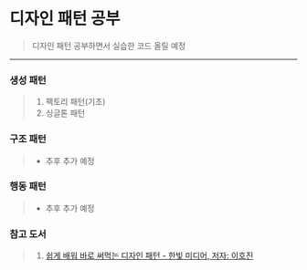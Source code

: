 # 디자인 패턴 공부
> 디자인 패턴 공부하면서 실습한 코드 올릴 예정
---

### 생성 패턴
> 1. 팩토리 패턴(기초)
> 2. 싱글톤 패턴

### 구조 패턴
> - 추후 추가 예정

### 행동 패턴
> - 추후 추가 예정

### 참고 도서
> 1. [쉽게 배워 바로 써먹는 디자인 패턴 - 한빛 미디어, 저자: 이호진](https://m.hanbit.co.kr/store/books/book_view.html?p_code=B9696096335)